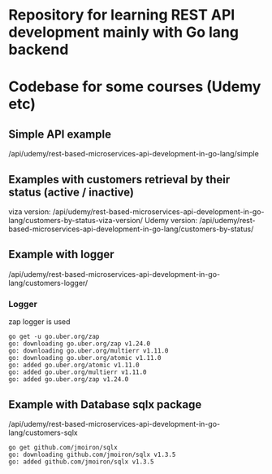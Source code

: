 # Repository for learning REST API development mainly with Go lang backend
# Codebase for some courses (Udemy etc)

## Simple API example
/api/udemy/rest-based-microservices-api-development-in-go-lang/simple

## Examples with customers retrieval by their status (active / inactive)
viza version: /api/udemy/rest-based-microservices-api-development-in-go-lang/customers-by-status-viza-version/
Udemy version: /api/udemy/rest-based-microservices-api-development-in-go-lang/customers-by-status/

## Example with logger
/api/udemy/rest-based-microservices-api-development-in-go-lang/customers-logger/
### Logger
zap logger is used
```
go get -u go.uber.org/zap
go: downloading go.uber.org/zap v1.24.0
go: downloading go.uber.org/multierr v1.11.0
go: downloading go.uber.org/atomic v1.11.0
go: added go.uber.org/atomic v1.11.0
go: added go.uber.org/multierr v1.11.0
go: added go.uber.org/zap v1.24.0
```

## Example with Database sqlx package
/api/udemy/rest-based-microservices-api-development-in-go-lang/customers-sqlx
```
go get github.com/jmoiron/sqlx   
go: downloading github.com/jmoiron/sqlx v1.3.5
go: added github.com/jmoiron/sqlx v1.3.5
```
